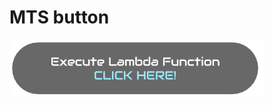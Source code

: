 # MTS button

[![EXECUTE LAMBDA FUNCTION](https://raw.githubusercontent.com/koppehyper/dev/master/lambda_function/button.png)](https://gc8dgqjqt0.execute-api.ap-northeast-1.amazonaws.com/richardteststage)

